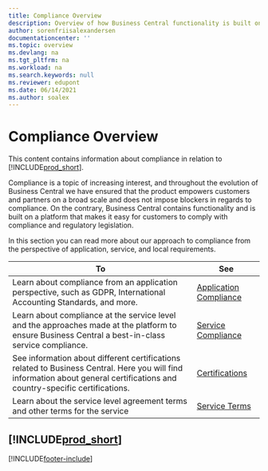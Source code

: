 ```yaml
---
title: Compliance Overview
description: Overview of how Business Central functionality is built on a platform that makes it easy for customers to comply with compliance and regulatory legislation.
author: sorenfriisalexandersen
documentationcenter: ''
ms.topic: overview
ms.devlang: na
ms.tgt_pltfrm: na
ms.workload: na
ms.search.keywords: null
ms.reviewer: edupont
ms.date: 06/14/2021
ms.author: soalex
---
```

# <a name="compliance-overview" />Compliance Overview

This content contains information about compliance in relation to [!INCLUDE[prod_short](../includes/prod_short.md)].  

Compliance is a topic of increasing interest, and throughout the evolution of Business Central we have ensured that the product empowers customers and partners on a broad scale and does not impose blockers in regards to compliance. On the contrary, Business Central contains functionality and is built on a platform that makes it easy for customers to comply with compliance and regulatory legislation.

In this section you can read more about our approach to compliance from the perspective of application, service, and local  requirements.

|**To**|**See**|  
|------------|-------------|  
|Learn about compliance from an application perspective, such as GDPR, International Accounting Standards, and more.|[Application Compliance](compliance-application-compliance.md)|  
|Learn about compliance at the service level and the approaches made at the platform to ensure Business Central a best-in-class service compliance.|[Service Compliance](compliance-service-compliance.md)|  
|See information about different certifications related to Business Central. Here you will find information about general certifications and country-specific certifications.|[Certifications](compliance-certifications.md)|  
|Learn about the service level agreement terms and other terms for the service|[Service Terms](compliance-service-compliance.md#service-terms)|  

## <a name="includeprodshortincludesfreetrialmdmd" />[!INCLUDE[prod_short](../includes/free_trial_md.md)]


[!INCLUDE[footer-include](../includes/footer-banner.md)]
